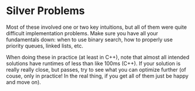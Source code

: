 # Silver Problems

Most of these involved one or two key intuitions, but all of them were quite difficult implementation problems. Make sure you have all your fundamentals down: when to use binary search, how to properly use priority queues, linked lists, etc.

When doing these in practice (at least in C++), note that almost all intended solutions have runtimes of less than like 100ms (C++). If your solution is really really close, but passes, try to see what you can optimize further (of couse, only in practice! In the real thing, if you get all of them just be happy and move on). 
